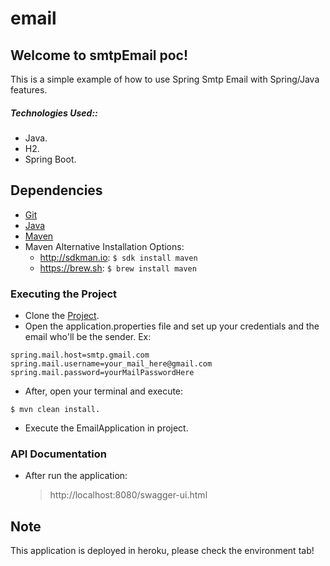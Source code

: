 # email

## Welcome to smtpEmail poc!

This is a simple example of how to use Spring Smtp Email with Spring/Java features.

##### Technologies Used::
 - Java.
 - H2.
 - Spring Boot.

## Dependencies
- [Git](https://www.atlassian.com/git/tutorials/install-git)
- [Java](https://www.java.com/en/download/help/download_options.xml)
- [Maven](https://maven.apache.org/install.html)
- Maven Alternative Installation Options: 
  - http://sdkman.io: `$ sdk install maven`
  - https://brew.sh: `$ brew install maven`

### Executing the Project
- Clone the [Project](https://github.com/JoaoPedroCardoso/smtp-email-poc.git).
- Open the application.properties file and set up your credentials and the email who'll be the sender. Ex:
```
spring.mail.host=smtp.gmail.com
spring.mail.username=your_mail_here@gmail.com
spring.mail.password=yourMailPasswordHere
```
- After, open your terminal and execute: 
```
$ mvn clean install.
```
- Execute the EmailApplication in project.

### API Documentation
- After run the application:

	> http://localhost:8080/swagger-ui.html
	
## Note

This application is deployed in heroku, please check the environment tab!
